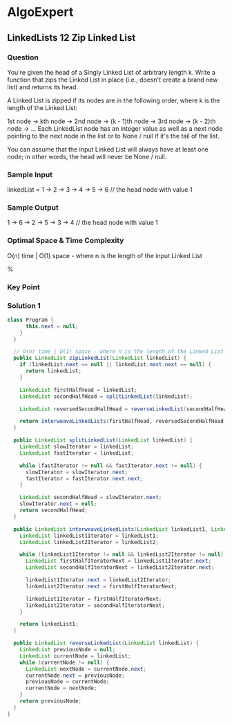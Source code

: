 # AlgoExpert

## LinkedLists 12 Zip Linked List

### Question

You're given the head of a Singly Linked List of arbitrary length k. Write a function that zips the Linked List in place (i.e., doesn't create a brand new list) and returns its head.

A Linked List is zipped if its nodes are in the following order, where k is the length of the Linked List:

1st node -> kth node -> 2nd node -> (k - 1)th node -> 3rd node -> (k - 2)th node -> ...
Each LinkedList node has an integer value as well as a next node pointing to the next node in the list or to None / null if it's the tail of the list.

You can assume that the input Linked List will always have at least one node; in other words, the head will never be None / null.

### Sample Input

linkedList = 1 -> 2 -> 3 -> 4 -> 5 -> 6 // the head node with value 1

### Sample Output

1 -> 6 -> 2 -> 5 -> 3 -> 4 // the head node with value 1

### Optimal Space & Time Complexity

O(n) time | O(1) space - where n is the length of the input Linked List

%

### Key Point

### Solution 1

```java
class Program {
      this.next = null;
    }
  }

  // O(n) time | O(1) space - where n is the length of the Linked List
  public LinkedList zipLinkedList(LinkedList linkedList) {
    if (linkedList.next == null || linkedList.next.next == null) {
      return linkedList;
    }

    LinkedList firstHalfHead = linkedList;
    LinkedList secondHalfHead = splitLinkedList(linkedList);

    LinkedList reversedSecondHalfHead = reverseLinkedList(secondHalfHead);

    return interweaveLinkedLists(firstHalfHead, reversedSecondHalfHead);
  }

  public LinkedList splitLinkedList(LinkedList linkedList) {
    LinkedList slowIterator = linkedList;
    LinkedList fastIterator = linkedList;

    while (fastIterator != null && fastIterator.next != null) {
      slowIterator = slowIterator.next;
      fastIterator = fastIterator.next.next;
    }

    LinkedList secondHalfHead = slowIterator.next;
    slowIterator.next = null;
    return secondHalfHead;
  }

  public LinkedList interweaveLinkedLists(LinkedList linkedList1, LinkedList linkedList2) {
    LinkedList linkedList1Iterator = linkedList1;
    LinkedList linkedList2Iterator = linkedList2;

    while (linkedList1Iterator != null && linkedList2Iterator != null) {
      LinkedList firstHalfIteratorNext = linkedList1Iterator.next;
      LinkedList secondHalfIteratorNext = linkedList2Iterator.next;

      linkedList1Iterator.next = linkedList2Iterator;
      linkedList2Iterator.next = firstHalfIteratorNext;

      linkedList1Iterator = firstHalfIteratorNext;
      linkedList2Iterator = secondHalfIteratorNext;
    }

    return linkedList1;
  }

  public LinkedList reverseLinkedList(LinkedList linkedList) {
    LinkedList previousNode = null;
    LinkedList currentNode = linkedList;
    while (currentNode != null) {
      LinkedList nextNode = currentNode.next;
      currentNode.next = previousNode;
      previousNode = currentNode;
      currentNode = nextNode;
    }
    return previousNode;
  }
}

```
